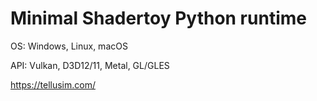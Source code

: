 # Minimal Shadertoy Python runtime

OS: Windows, Linux, macOS

API: Vulkan, D3D12/11, Metal, GL/GLES

https://tellusim.com/

